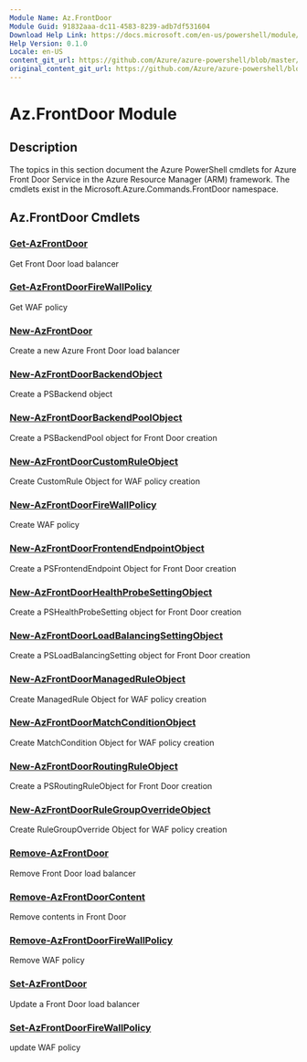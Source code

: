 ```yaml
---
Module Name: Az.FrontDoor
Module Guid: 91832aaa-dc11-4583-8239-adb7df531604
Download Help Link: https://docs.microsoft.com/en-us/powershell/module/az.frontdoor
Help Version: 0.1.0
Locale: en-US
content_git_url: https://github.com/Azure/azure-powershell/blob/master/src/ResourceManager/FrontDoor/Commands.FrontDoor/help/Az.FrontDoor.md
original_content_git_url: https://github.com/Azure/azure-powershell/blob/master/src/ResourceManager/FrontDoor/Commands.FrontDoor/help/Az.FrontDoor.md
---
```


# Az.FrontDoor Module
## Description
The topics in this section document the Azure PowerShell cmdlets for Azure Front Door Service in the Azure Resource Manager (ARM) framework. The cmdlets exist in the Microsoft.Azure.Commands.FrontDoor namespace.

## Az.FrontDoor Cmdlets
### [Get-AzFrontDoor](Get-AzFrontDoor.md)
Get Front Door load balancer

### [Get-AzFrontDoorFireWallPolicy](Get-AzFrontDoorFireWallPolicy.md)
Get WAF policy

### [New-AzFrontDoor](New-AzFrontDoor.md)
Create a new Azure Front Door load balancer

### [New-AzFrontDoorBackendObject](New-AzFrontDoorBackendObject.md)
Create a PSBackend object

### [New-AzFrontDoorBackendPoolObject](New-AzFrontDoorBackendPoolObject.md)
Create a PSBackendPool object for Front Door creation

### [New-AzFrontDoorCustomRuleObject](New-AzFrontDoorCustomRuleObject.md)
Create CustomRule Object for WAF policy creation

### [New-AzFrontDoorFireWallPolicy](New-AzFrontDoorFireWallPolicy.md)
Create WAF policy

### [New-AzFrontDoorFrontendEndpointObject](New-AzFrontDoorFrontendEndpointObject.md)
Create a PSFrontendEndpoint Object for Front Door creation

### [New-AzFrontDoorHealthProbeSettingObject](New-AzFrontDoorHealthProbeSettingObject.md)
Create a PSHealthProbeSetting object for Front Door creation

### [New-AzFrontDoorLoadBalancingSettingObject](New-AzFrontDoorLoadBalancingSettingObject.md)
Create a PSLoadBalancingSetting object for Front Door creation

### [New-AzFrontDoorManagedRuleObject](New-AzFrontDoorManagedRuleObject.md)
Create ManagedRule Object for WAF policy creation

### [New-AzFrontDoorMatchConditionObject](New-AzFrontDoorMatchConditionObject.md)
Create MatchCondition Object for WAF policy creation

### [New-AzFrontDoorRoutingRuleObject](New-AzFrontDoorRoutingRuleObject.md)
Create a PSRoutingRuleObject for Front Door creation

### [New-AzFrontDoorRuleGroupOverrideObject](New-AzFrontDoorRuleGroupOverrideObject.md)
Create RuleGroupOverride Object for WAF policy creation

### [Remove-AzFrontDoor](Remove-AzFrontDoor.md)
Remove Front Door load balancer

### [Remove-AzFrontDoorContent](Remove-AzFrontDoorContent.md)
Remove contents in Front Door

### [Remove-AzFrontDoorFireWallPolicy](Remove-AzFrontDoorFireWallPolicy.md)
Remove WAF policy

### [Set-AzFrontDoor](Set-AzFrontDoor.md)
Update a Front Door load balancer

### [Set-AzFrontDoorFireWallPolicy](Set-AzFrontDoorFireWallPolicy.md)
update WAF policy

